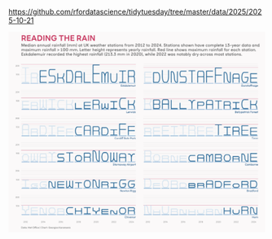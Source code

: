 https://github.com/rfordatascience/tidytuesday/tree/master/data/2025/2025-10-21

![](plots/historic_met.png)
